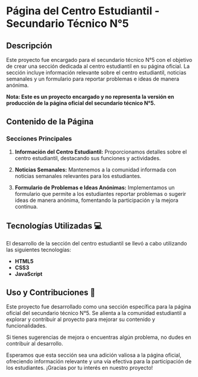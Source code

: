 # Página del Centro Estudiantil - Secundario Técnico N°5

## Descripción
Este proyecto fue encargado para el secundario técnico N°5 con el objetivo de crear una sección dedicada al centro estudiantil en su página oficial. La sección incluye información relevante sobre el centro estudiantil, noticias semanales y un formulario para reportar problemas e ideas de manera anónima.

**Nota: Este es un proyecto encargado y no representa la versión en producción de la página oficial del secundario técnico N°5.**

## Contenido de la Página

### Secciones Principales

1. **Información del Centro Estudiantil:** Proporcionamos detalles sobre el centro estudiantil, destacando sus funciones y actividades.

2. **Noticias Semanales:** Mantenemos a la comunidad informada con noticias semanales relevantes para los estudiantes.

3. **Formulario de Problemas e Ideas Anónimas:** Implementamos un formulario que permite a los estudiantes reportar problemas o sugerir ideas de manera anónima, fomentando la participación y la mejora continua.

## Tecnologías Utilizadas 💻
El desarrollo de la sección del centro estudiantil se llevó a cabo utilizando las siguientes tecnologías:

- **HTML5**
- **CSS3**
- **JavaScript**

## Uso y Contribuciones 🚀
Este proyecto fue desarrollado como una sección específica para la página oficial del secundario técnico N°5. Se alienta a la comunidad estudiantil a explorar y contribuir al proyecto para mejorar su contenido y funcionalidades.

Si tienes sugerencias de mejora o encuentras algún problema, no dudes en contribuir al desarrollo.

Esperamos que esta sección sea una adición valiosa a la página oficial, ofreciendo información relevante y una vía efectiva para la participación de los estudiantes. ¡Gracias por tu interés en nuestro proyecto!
